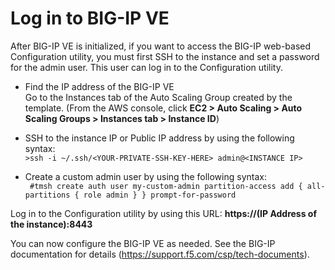 Log in to BIG-IP VE
===================

After BIG-IP VE is initialized, if you want to access the BIG-IP web-based Configuration utility, you must first SSH to the instance and set a password for the admin user. This user can log in to the Configuration utility.

  - Find the IP address of the BIG-IP VE<br> Go to the Instances tab of the Auto Scaling Group created by the template. (From the AWS console, click **EC2 > Auto Scaling > Auto Scaling Groups > Instances tab > Instance ID**)

  - SSH to the instance IP or Public IP address by using the following syntax:<br>``` >ssh -i ~/.ssh/<YOUR-PRIVATE-SSH-KEY-HERE> admin@<INSTANCE IP> ```
  
  - Create a custom admin user by using the following syntax:<br> ``` #tmsh create auth user my-custom-admin partition-access add { all-partitions { role admin } } prompt-for-password```
 
Log in to the Configuration utility by using this URL: **https://(IP Address of the instance):8443**

You can now configure the BIG-IP VE as needed. See the BIG-IP documentation for details (https://support.f5.com/csp/tech-documents).

